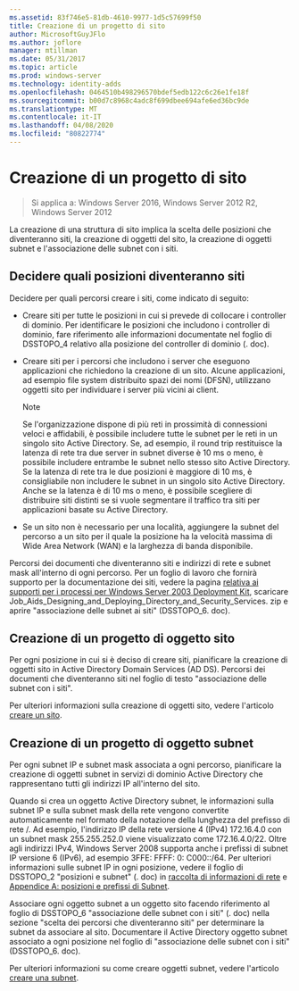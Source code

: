 ```yaml
---
ms.assetid: 83f746e5-81db-4610-9977-1d5c57699f50
title: Creazione di un progetto di sito
author: MicrosoftGuyJFlo
ms.author: joflore
manager: mtillman
ms.date: 05/31/2017
ms.topic: article
ms.prod: windows-server
ms.technology: identity-adds
ms.openlocfilehash: 0464510b498296570bdef5edb122c6c26e1fe18f
ms.sourcegitcommit: b00d7c8968c4adc8f699dbee694afe6ed36bc9de
ms.translationtype: MT
ms.contentlocale: it-IT
ms.lasthandoff: 04/08/2020
ms.locfileid: "80822774"
---
```

# <a name="creating-a-site-design"></a>Creazione di un progetto di sito

>Si applica a: Windows Server 2016, Windows Server 2012 R2, Windows Server 2012

La creazione di una struttura di sito implica la scelta delle posizioni che diventeranno siti, la creazione di oggetti del sito, la creazione di oggetti subnet e l'associazione delle subnet con i siti.  
  
## <a name="deciding-which-locations-will-become-sites"></a>Decidere quali posizioni diventeranno siti

Decidere per quali percorsi creare i siti, come indicato di seguito:  
  
- Creare siti per tutte le posizioni in cui si prevede di collocare i controller di dominio. Per identificare le posizioni che includono i controller di dominio, fare riferimento alle informazioni documentate nel foglio di DSSTOPO_4 relativo alla posizione del controller di dominio (. doc).  
- Creare siti per i percorsi che includono i server che eseguono applicazioni che richiedono la creazione di un sito. Alcune applicazioni, ad esempio file system distribuito spazi dei nomi (DFSN), utilizzano oggetti sito per individuare i server più vicini ai client.  

   > [!NOTE]  
   > Se l'organizzazione dispone di più reti in prossimità di connessioni veloci e affidabili, è possibile includere tutte le subnet per le reti in un singolo sito Active Directory. Se, ad esempio, il round trip restituisce la latenza di rete tra due server in subnet diverse è 10 ms o meno, è possibile includere entrambe le subnet nello stesso sito Active Directory. Se la latenza di rete tra le due posizioni è maggiore di 10 ms, è consigliabile non includere le subnet in un singolo sito Active Directory. Anche se la latenza è di 10 ms o meno, è possibile scegliere di distribuire siti distinti se si vuole segmentare il traffico tra siti per applicazioni basate su Active Directory.  

- Se un sito non è necessario per una località, aggiungere la subnet del percorso a un sito per il quale la posizione ha la velocità massima di Wide Area Network (WAN) e la larghezza di banda disponibile.  
  
Percorsi dei documenti che diventeranno siti e indirizzi di rete e subnet mask all'interno di ogni percorso. Per un foglio di lavoro che fornirà supporto per la documentazione dei siti, vedere la pagina [relativa ai supporti per i processi per Windows Server 2003 Deployment Kit](https://go.microsoft.com/fwlink/?LinkID=102558), scaricare Job_Aids_Designing_and_Deploying_Directory_and_Security_Services. zip e aprire "associazione delle subnet ai siti" (DSSTOPO_6. doc).  
  
## <a name="creating-a-site-object-design"></a>Creazione di un progetto di oggetto sito

Per ogni posizione in cui si è deciso di creare siti, pianificare la creazione di oggetti sito in Active Directory Domain Services (AD DS). Percorsi dei documenti che diventeranno siti nel foglio di testo "associazione delle subnet con i siti".  
  
Per ulteriori informazioni sulla creazione di oggetti sito, vedere l'articolo [creare un sito](https://go.microsoft.com/fwlink/?LinkId=107067).  
  
## <a name="creating-a-subnet-object-design"></a>Creazione di un progetto di oggetto subnet

Per ogni subnet IP e subnet mask associata a ogni percorso, pianificare la creazione di oggetti subnet in servizi di dominio Active Directory che rappresentano tutti gli indirizzi IP all'interno del sito.  
  
Quando si crea un oggetto Active Directory subnet, le informazioni sulla subnet IP e sulla subnet mask della rete vengono convertite automaticamente nel formato della notazione della lunghezza del prefisso di rete <IP address>/<prefix length>. Ad esempio, l'indirizzo IP della rete versione 4 (IPv4) 172.16.4.0 con un subnet mask 255.255.252.0 viene visualizzato come 172.16.4.0/22. Oltre agli indirizzi IPv4, Windows Server 2008 supporta anche i prefissi di subnet IP versione 6 (IPv6), ad esempio 3FFE: FFFF: 0: C000::/64. Per ulteriori informazioni sulle subnet IP in ogni posizione, vedere il foglio di DSSTOPO_2 "posizioni e subnet" (. doc) in [raccolta di informazioni di rete](../../ad-ds/plan/Collecting-Network-Information.md) e [Appendice A: posizioni e prefissi di Subnet](Appendix-A--Locations-and-Subnet-Prefixes.md).  
  
Associare ogni oggetto subnet a un oggetto sito facendo riferimento al foglio di DSSTOPO_6 "associazione delle subnet con i siti" (. doc) nella sezione "scelta dei percorsi che diventeranno siti" per determinare la subnet da associare al sito. Documentare il Active Directory oggetto subnet associato a ogni posizione nel foglio di "associazione delle subnet con i siti" (DSSTOPO_6. doc).  
  
Per ulteriori informazioni su come creare oggetti subnet, vedere l'articolo [creare una subnet](https://go.microsoft.com/fwlink/?LinkId=107068).
